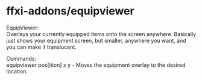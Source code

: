 # ffxi-addons/equipviewer  
EquipViewer:  
Overlays your currently equipped items onto the screen anywhere. Basically just shows your equipment screen, but smaller, anywhere you want, and you can make it translucent. 
  
Commands:  
equipviewer pos[ition] x y - Moves the equipment overlay to the desired location.